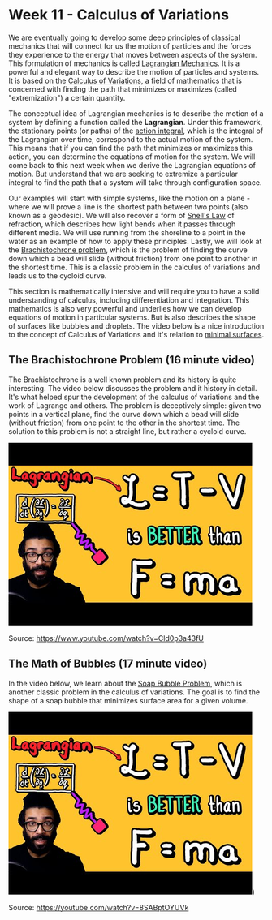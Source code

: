 # Week 11 - Calculus of Variations

We are eventually going to develop some deep principles of classical mechanics that will connect for us the motion of particles and the forces they experience to the energy that moves between aspects of the system. This formulation of mechanics is called [Lagrangian Mechanics](https://en.wikipedia.org/wiki/Lagrangian_mechanics). It is a powerful and elegant way to describe the motion of particles and systems. It is based on the [Calculus of Variations](https://en.wikipedia.org/wiki/Calculus_of_variations), a field of mathematics that is concerned with finding the path that minimizes or maximizes (called "extremization") a certain quantity.

The conceptual idea of Lagrangian mechanics is to describe the motion of a system by defining a function called the **Lagrangian**. Under this framework, the stationary points (or paths) of the [action integral](https://en.wikipedia.org/wiki/Action_(physics)), which is the integral of the Lagrangian over time, correspond to the actual motion of the system. This means that if you can find the path that minimizes or maximizes this action, you can determine the equations of motion for the system. We will come back to this next week when we derive the Lagrangian equations of motion. But understand that we are seeking to extremize a particular integral to find the path that a system will take through configuration space. 

Our examples will start with simple systems, like the motion on a plane - where we will prove a line is the shortest path between two points (also known as a geodesic). We will also recover a form of [Snell's Law](https://en.wikipedia.org/wiki/Snell%27s_law) of refraction, which describes how light bends when it passes through different media. We will use running from the shoreline to a point in the water as an example of how to apply these principles. Lastly, we will look at the [Brachistochrone problem](https://en.wikipedia.org/wiki/Brachistochrone_problem), which is the problem of finding the curve down which a bead will slide (without friction) from one point to another in the shortest time. This is a classic problem in the calculus of variations and leads us to the cycloid curve.

This section is mathematically intensive and will require you to have a solid understanding of calculus, including differentiation and integration. This mathematics is also very powerful and underlies how we can develop equations of motion in particular systems. But is also describes the shape of surfaces like bubbles and droplets. The video below is a nice introduction to the concept of Calculus of Variations and it's relation to [minimal surfaces](https://en.wikipedia.org/wiki/Minimal_surface).

## The Brachistochrone Problem (16 minute video)

The Brachistochrone is a well known problem and its history is quite interesting. The video below discusses the problem and it history in detail. It's what helped spur the development of the calculus of variations and the work of Lagrange and others. The problem is deceptively simple: given two points in a vertical plane, find the curve down which a bead will slide (without friction) from one point to the other in the shortest time. The solution to this problem is not a straight line, but rather a cycloid curve.

[![YouTube thumbnail](images/notes/week1//hqdefault.jpg)](https://www.youtube.com/watch?v=Cld0p3a43fU)

Source: <https://www.youtube.com/watch?v=Cld0p3a43fU>

## The Math of Bubbles (17 minute video)

In the video below, we learn about the [Soap Bubble Problem](https://en.wikipedia.org/wiki/Soap_bubble), which is another classic problem in the calculus of variations. The goal is to find the shape of a soap bubble that minimizes surface area for a given volume.

[![YouTube thumbnail](images/notes/week1//hqdefault.jpg)](https://youtube.com/watch?v=8SABptOYUVk))

Source: <https://youtube.com/watch?v=8SABptOYUVk>


